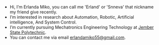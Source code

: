 - Hi, I’m Erlanda Miko, you can call me 'Erland' or 'Snneva' that nickname my friend give recently.
- I’m interested in research about Automation, Robotic, Artificial intelligence, And System Control.
- I’m currently pursuing Mechatronics Engineering Technology at [Jember State Polytechnic](https://teknik.polije.ac.id/teknologi-rekayasa-mekatronika). 
- You can contact me via email erlandamiko55@gmail.com.

<!---
Snneva/Snneva is a ✨ special ✨ repository because its `README.md` (this file) appears on your GitHub profile.
You can click the Preview link to take a look at your changes.
--->
